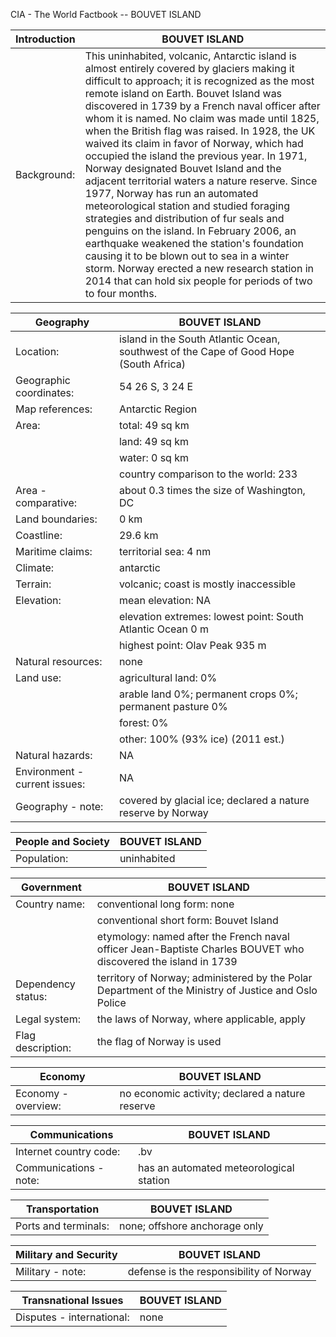 CIA - The World Factbook -- BOUVET ISLAND

| Introduction | BOUVET ISLAND |
| --- | --- |
| Background: | This uninhabited, volcanic, Antarctic island is almost entirely covered by glaciers making it difficult to approach; it is recognized as the most remote island on Earth. Bouvet Island was discovered in 1739 by a French naval officer after whom it is named. No claim was made until 1825, when the British flag was raised. In 1928, the UK waived its claim in favor of Norway, which had occupied the island the previous year. In 1971, Norway designated Bouvet Island and the adjacent territorial waters a nature reserve. Since 1977, Norway has run an automated meteorological station and studied foraging strategies and distribution of fur seals and penguins on the island. In February 2006, an earthquake weakened the station's foundation causing it to be blown out to sea in a winter storm. Norway erected a new research station in 2014 that can hold six people for periods of two to four months. |

| Geography | BOUVET ISLAND |
| --- | --- |
| Location: | island in the South Atlantic Ocean, southwest of the Cape of Good Hope (South Africa) |
| Geographic coordinates: | 54 26 S, 3 24 E |
| Map references: | Antarctic Region |
| Area: | total: 49 sq km |
| | land: 49 sq km |
| | water: 0 sq km |
| | country comparison to the world: 233 |
| Area - comparative: | about 0.3 times the size of Washington, DC |
| Land boundaries: | 0 km |
| Coastline: | 29.6 km |
| Maritime claims: | territorial sea: 4 nm |
| Climate: | antarctic |
| Terrain: | volcanic; coast is mostly inaccessible |
| Elevation: | mean elevation: NA |
| | elevation extremes: lowest point: South Atlantic Ocean 0 m |
| | highest point: Olav Peak 935 m |
| Natural resources: | none |
| Land use: | agricultural land: 0% |
| | arable land 0%; permanent crops 0%; permanent pasture 0% |
| | forest: 0% |
| | other: 100% (93% ice) (2011 est.) |
| Natural hazards: | NA |
| Environment - current issues: | NA |
| Geography - note: | covered by glacial ice; declared a nature reserve by Norway |

| People and Society | BOUVET ISLAND |
| --- | --- |
| Population: | uninhabited |

| Government | BOUVET ISLAND |
| --- | --- |
| Country name: | conventional long form: none |
| | conventional short form: Bouvet Island |
| | etymology: named after the French naval officer Jean-Baptiste Charles BOUVET who discovered the island in 1739 |
| Dependency status: | territory of Norway; administered by the Polar Department of the Ministry of Justice and Oslo Police |
| Legal system: | the laws of Norway, where applicable, apply |
| Flag description: | the flag of Norway is used |

| Economy | BOUVET ISLAND |
| --- | --- |
| Economy - overview: | no economic activity; declared a nature reserve |

| Communications | BOUVET ISLAND |
| --- | --- |
| Internet country code: | .bv |
| Communications - note: | has an automated meteorological station |

| Transportation | BOUVET ISLAND |
| --- | --- |
| Ports and terminals: | none; offshore anchorage only |

| Military and Security | BOUVET ISLAND |
| --- | --- |
| Military - note: | defense is the responsibility of Norway |

| Transnational Issues | BOUVET ISLAND |
| --- | --- |
| Disputes - international: | none |
